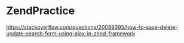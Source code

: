 # ZendPractice

https://stackoverflow.com/questions/20089395/how-to-save-delete-update-search-form-using-ajax-in-zend-framework